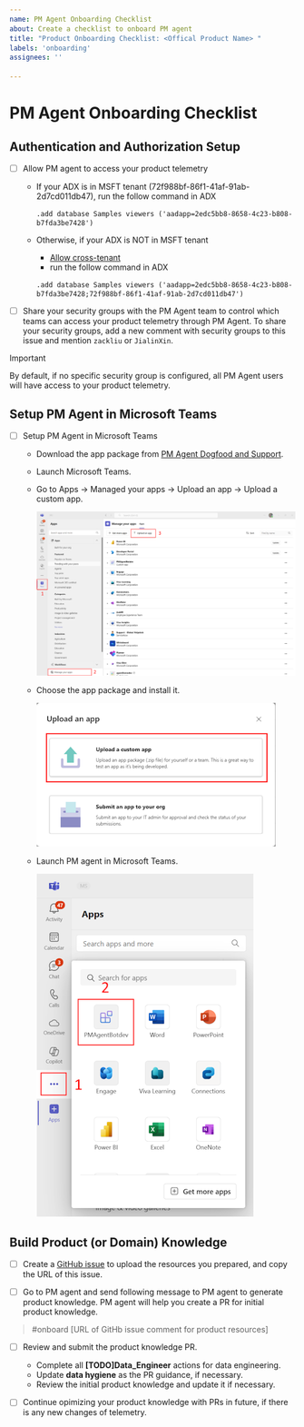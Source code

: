 ```yaml
---
name: PM Agent Onboarding Checklist
about: Create a checklist to onboard PM agent
title: "Product Onboarding Checklist: <Offical Product Name> "
labels: 'onboarding'
assignees: ''

---
```


# PM Agent Onboarding Checklist 

## Authentication and Authorization Setup

- [ ] Allow PM agent to access your product telemetry
  - If your ADX is in MSFT tenant (72f988bf-86f1-41af-91ab-2d7cd011db47), run the follow command in ADX 

    ```kusto
    .add database Samples viewers ('aadapp=2edc5bb8-8658-4c23-b808-b7fda3be7428')
    ```

  - Otherwise, if your ADX is NOT in MSFT tenant
    - [Allow cross-tenant](https://learn.microsoft.com/en-us/azure/data-explorer/cross-tenant-query-and-commands?tabs=portal)
    - run the follow command in ADX 

     ```kusto
    .add database Samples viewers ('aadapp=2edc5bb8-8658-4c23-b808-b7fda3be7428;72f988bf-86f1-41af-91ab-2d7cd011db47')

- [ ] Share your security groups with the PM Agent team to control which teams can access your product telemetry through PM Agent.  To share your security groups, add a new comment with security groups to this issue and mention `zackliu` or `JialinXin`.

> [!IMPORTANT] 
> By default, if no specific security group is configured, all PM Agent users will have access to your product telemetry.

## Setup PM Agent in Microsoft Teams

- [ ] Setup PM Agent in Microsoft Teams 

  - Download the app package from [PM Agent Dogfood and Support](https://microsoftapc-my.sharepoint.com/:u:/g/personal/yajin1_microsoft_com/EX5WJtjlusJNpaypoo0S-98BUxoHY_ETRbZYZl4q6aiMOA?e=NA2Acp).
  - Launch Microsoft Teams.
  - Go to Apps -> Managed your apps -> Upload an app -> Upload a custom app.

    ![Install PM Agent Teams Bot by uploading a custom app - Step 1](https://raw.githubusercontent.com/Azure/PMAgent-onboarding/main/docs/resources/Install_PM_Agent_01.png "Upload App Package")

  - Choose the app package and install it.

    ![Install PM Agent Teams Bot by uploading a custom app - Step 2](https://raw.githubusercontent.com/Azure/PMAgent-onboarding/main/docs/resources/Install_PM_Agent_02.png "Install PM Agent")

  - Launch PM agent in Microsoft Teams. 

    ![Launch PM Agent in Microsoft Teams](https://raw.githubusercontent.com/Azure/PMAgent-onboarding/main/docs/resources/Launch_PM_Agent.png "Launch PM Agent")

## Build Product (or Domain) Knowledge

- [ ] Create a [GitHub issue](https://github.com/Azure/PMAgent-onboarding/issues/new?template=pm-agent-queries-template.md) to upload the resources you prepared, and copy the URL of this issue. 

- [ ] Go to PM agent and send following message to PM agent to generate product knowledge. PM agent will help you create a PR for initial product knowledge.

> #onboard [URL of GitHb issue comment for product resources] 

- [ ] Review and submit the product knowledge PR. 

  - Complete all **[TODO]Data_Engineer** actions for data engineering.
  - Update **data hygiene** as the PR guidance, if necessary.
  - Review the initial product knowledge and update it if necessary.

- [ ] Continue opimizing your product knowledge with PRs in future, if there is any new changes of telemetry.